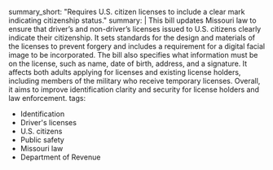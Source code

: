 summary_short: "Requires U.S. citizen licenses to include a clear mark indicating citizenship status."
summary: |
  This bill updates Missouri law to ensure that driver’s and non-driver’s licenses issued to U.S. citizens clearly indicate their citizenship. It sets standards for the design and materials of the licenses to prevent forgery and includes a requirement for a digital facial image to be incorporated. The bill also specifies what information must be on the license, such as name, date of birth, address, and a signature. It affects both adults applying for licenses and existing license holders, including members of the military who receive temporary licenses. Overall, it aims to improve identification clarity and security for license holders and law enforcement.
tags:
  - Identification
  - Driver's licenses
  - U.S. citizens
  - Public safety
  - Missouri law
  - Department of Revenue
